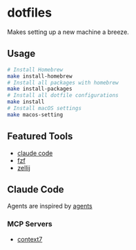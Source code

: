 # dotfiles

Makes setting up a new machine a breeze.

## Usage

```bash
# Install Homebrew
make install-homebrew
# Install all packages with homebrew
make install-packages
# Install all dotfile configurations
make install
# Install macOS settings
make macos-setting
```

## Featured Tools

- [claude code](https://docs.anthropic.com/en/docs/claude-code/overview)
- [fzf](https://github.com/junegunn/fzf)
- [zellij](https://zellij.dev/)

## Claude Code

Agents are inspired by [agents](https://github.com/wshobson/agents)

### MCP Servers

- [context7](https://github.com/upstash/context7)

